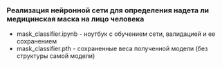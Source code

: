 ### Реализация нейронной сети для определения надета ли медицинская маска на лицо человека
- mask_classifier.ipynb - ноутбук с обучением сети, валидацией и ее сохранением
- mask_classifier.pth - сохраненные веса полученной модели (без структуры самой модели)